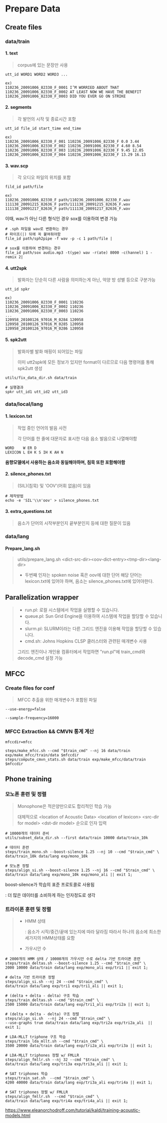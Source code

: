 # Prepare Data



## Create files

### data/train

#### 1. text

> corpus에 있는 문장만 사용

```shell
utt_id WORD1 WORD2 WORD3 ...

ex) 
110236_20091006_82330_F_0001 I’M WORRIED ABOUT THAT
110236_20091006_82330_F_0002 AT LEAST NOW WE HAVE THE BENEFIT
110236_20091006_82330_F_0003 DID YOU EVER GO ON STRIKE
```



#### 2. segments

> 각 발언의 시작 및 종료시간 포함

```shell
utt_id file_id start_time end_time

ex)
110236_20091006_82330_F_001 110236_20091006_82330_F 0.0 3.44
110236_20091006_82330_F_002 110236_20091006_82330_F 4.60 8.54
110236_20091006_82330_F_003 110236_20091006_82330_F 9.45 12.05
110236_20091006_82330_F_004 110236_20091006_82330_F 13.29 16.13
```



#### 3. wav.scp

> 각 오디오 파일의 위치를 포함

```shell
fild_id path/file

ex)
110236_20091006_82330_F path/110236_20091006_82330_F.wav
111138_20091215_82636_F path/111138_20091215_82636_F.wav
111138_20091217_82636_F path/111138_20091217_82636_F.wav
```

이때, wav가 아닌 다른 형식인 경우 sox를 이용하여 변경 가능

```shell
# .sph 파일을 wav로 변환하는 경우
# 파이프(|) 뒤에 꼭 붙여줘야함
file_id path/sph2pipe -f wav -p -c 1 path/file |  
```

```shell
# sox를 이용하여 변경하는 경우
file_id path/sox audio.mp3 -t(ype) wav -r(ate) 8000 -c(hannel) 1 - remix 2|
```



#### 4. utt2spk

> 발화자는 단순히 다른 사람을 의미하는게 아닌, 억양 방 성별 등으로 구분가능

```shell
utt_id spkr

ex)
110236_20091006_82330_F_0001 110236
110236_20091006_82330_F_0002 110236
110236_20091006_82330_F_0003 110236
...
120958_20100126_97016_M_0284 120958
120958_20100126_97016_M_0285 120958
120958_20100126_97016_M_0286 120958
```



#### 5. spk2utt

> 발화자별 발화 매핑이 되어있는 파일
>
> 이미 utt2spk에 모든 정보가 있지만 format이 다르므로 다음 명령어를 통해 spk2utt 생성

```shell
utils/fix_data_dir.sh data/train

# 실행결과
spkr utt_id1 utt_id2 utt_id3
```



### data/local/lang

#### 1. lexicon.txt

> 작업 중인 언어의 발음 사전
>
> 각 단어를 한 줄에 대문자로 표시한 다음 음소 발음으로 나열해야함

```shell
WORD	W ER D
LEXICON	L EH K S IH K AH N
```

**음향모델에서 사용하는 음소와 동일해야하며, 침묵 또한 포함해야함**



#### 2. silence_phones.txt

> (SIL)(침묵) 및 'OOV'(어휘 없음)이 있음

```shell
# 제작방법
echo -e 'SIL'\\n'oov' > silence_phones.txt
```



#### 3. extra_questions.txt

> 음소가 단어의 시작부분인지 끝부분인지 등에 대한 질문이 있음



### data/lang

#### Prepare_lang.sh

> utils/prepare_lang.sh <dict-src-dir\><oov-dict-entry\><tmp-dir\><lang-dir\>
>
> - 두번째 인자는 spoken noise 혹은 oov에 대한 단어 해당 단어는 lexicon.txt에 있어야 하며, 음소는 silence_phones.txt에 있어야한다.



## Parallelization wrapper

> - run.pl: 로컬 시스템에서 작업을 실행할 수 있습니다.
> - queue.pl: Sun Grid Engine을 이용하여 시스템에 작업을 할당할 수 있습니다.
> - slurm.pl: SLURM이라는 다른 그리드 엔진을 이용해 작업을 할당할 수 있습니다.
> - cmd.sh: Johns Hopkins CLSP 클러스터와 관련된 매개변수 사용
>
> 그리드 엔진이나 개인용 컴퓨터에서 작업하면 "run.pl"에 train_cmd와 decode_cmd 설정 가능



## MFCC

### Create files for conf

>MFCC 추출을 위한 매개변수가 포함된 파일

```shell
--use-energy=false

--sample-frequency=16000
```



### MFCC Extraction && CMVN 통계 계산

```shell
mfccdir=mfcc

steps/make_mfcc.sh --cmd "$train_cmd" --nj 16 data/train exp/make_mfcc/train/data $mfccdir
steps/compute_cmvn_stats.sh data/train exp/make_mfcc/data/train $mfccdir
```



## Phone training

### 모노폰 훈련 및 정렬

> Monophone은 적은양만으로도 합리적인 학습 가능
>
> 대체적으로 <location of Acoustic Data\> <location of lexicon\> <src-dir for model\> <dst-dir model\> 순으로 인자 입력

```shell
# 10000개의 데이터 준비
utils/subset_data_dir.sh --first data/train 10000 data/train_10k
```

```shell
# 데이터 훈련
steps/train_mono.sh --boost-silence 1.25 --nj 10 --cmd "$train_cmd" \
data/train_10k data/lang exp/mono_10k
```

```shell
# 모노폰 정렬
steps/align_si.sh --boost-silence 1.25 --nj 16 --cmd "$train_cmd" \
data/train data/lang exp/mono_10k exp/mono_ali || exit 1;
```



boost-silence가 학습의 표준 프로토콜로 사용됨

: 더 많은 데이터를 소비하게 하는 인자정도로 생각



### 트라이폰 훈련 및 정렬

> - HMM 상태
>
>   : 음소가 시작/중간/끝에 있는지에 따라 달라짐 따라서 하나의 음소에 최소한 세가지의 HMM상태를 요함
>
> - 가우시안 수

```shell
# 2000개의 HMM 상태 / 10000개의 가우시안 수로 delta 기반 트라이폰 훈련
steps/train_deltas.sh --boost-silence 1.25 --cmd "$train_cmd" \
2000 10000 data/train data/lang exp/mono_ali exp/tri1 || exit 1;
```

```shell
# delta 기반 트라이폰 정렬
steps/align_si.sh --nj 24 --cmd "$train_cmd" \
data/train data/lang exp/tri1 exp/tri1_ali || exit 1;
```



```shell
# (delta + delta - delta) 구조 학습 
steps/train_deltas.sh --cmd "$train_cmd" \
2500 15000 data/train data/lang exp/tri1_ali exp/tri2a || exit 1;
```

```shell
# (delta + delta - delta) 구조 정렬
steps/align_si.sh  --nj 24 --cmd "$train_cmd" \
--use-graphs true data/train data/lang exp/tri2a exp/tri2a_ali  || exit 1;
```



```shell
# LDA-MLLT triphone 구조 학습
steps/train_lda_mllt.sh --cmd "$train_cmd" \
3500 20000 data/train data/lang exp/tri2a_ali exp/tri3a || exit 1;
```

```shell
# LDA-MLLT triphones 정렬 w/ FMLLR
steps/align_fmllr.sh --nj 32 --cmd "$train_cmd" \
data/train data/lang exp/tri3a exp/tri3a_ali || exit 1;
```



```shell
# SAT triphones 학습
steps/train_sat.sh  --cmd "$train_cmd" \
4200 40000 data/train data/lang exp/tri3a_ali exp/tri4a || exit 1;
```

```shell
# SAT triphones 정렬 w/ FMLLR
steps/align_fmllr.sh  --cmd "$train_cmd" \
data/train data/lang exp/tri4a exp/tri4a_ali || exit 1;
```



https://www.eleanorchodroff.com/tutorial/kaldi/training-acoustic-models.html
